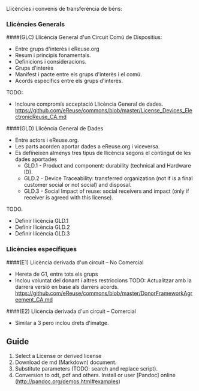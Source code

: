 Llicències i convenis de transferència de béns:

### Llicències Generals

####(GLC) Llicència General d'un Circuit Comú de Dispositius:

* Entre grups d'interès i eReuse.org
* Resum i principis fonamentals.
* Definicions i consideracions.
* Grups d'interès
* Manifest i pacte entre els grups d'interès i el comú.
* Acords específics entre els grups d'interès.

TODO:
* Incloure compromís acceptació Llicència General de dades.
https://github.com/eReuse/commons/blob/master/License_Devices_ElectronicReuse_CA.md

####(GLD) Llicència General de Dades

* Entre actors i eReuse.org.
* Les parts acorden aportar dades a eReuse.org i viceversa.
* Es defineixen almenys tres tipus de llicència segons el contingut de les dades aportades
  * GLD.1 - Product and component: durability (technical and Hardware ID).
  * GLD.2 - Device Traceability: transferred organization (not if is a final customer social or not social) and disposal.
  * GLD.3 - Social Impact of reuse: social receivers and impact (only if receiver is agreed with this license).

TODO.
 * Definir llicència GLD.1
 * Definir llicència GLD.2
 * Definir llicència GLD.3
 

### Llicències específiques

####(E1) Llicència derivada d'un circuit – No Comercial
* Hereta de G1, entre tots els grups
* Inclou voluntat del donant i altres restriccions
TODO: Actualitzar amb la darrera versió en base als darrers acords.
https://github.com/eReuse/commons/blob/master/DonorFrameworkAgreement_CA.md

####(E2) Llicència derivada d'un circuit – Comercial
* Similar a 3 pero inclou drets d'imatge.

## Guide
1.  Select a License or derived license
2.  Download de md (Markdown) document.
3.  Substitute parameters (TODO: search and replace script).
4.  Conversion to odt, pdf and others. Install or user [Pandoc] online (http://pandoc.org/demos.html#examples)

